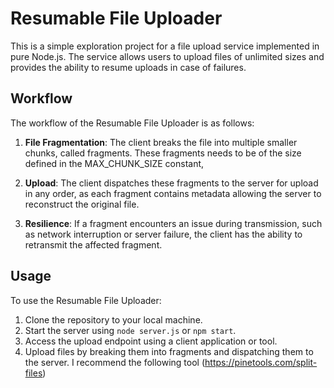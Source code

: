 # Resumable File Uploader

This is a simple exploration project for a file upload service implemented in pure Node.js. The service allows users to upload files of unlimited sizes and provides the ability to resume uploads in case of failures.

## Workflow

The workflow of the Resumable File Uploader is as follows:

1. **File Fragmentation**: The client breaks the file into multiple smaller chunks, called fragments. These fragments needs to be of the size defined in the MAX_CHUNK_SIZE constant,

2. **Upload**: The client dispatches these fragments to the server for upload in any order, as each fragment contains metadata allowing the server to reconstruct the original file.

3. **Resilience**: If a fragment encounters an issue during transmission, such as network interruption or server failure, the client has the ability to retransmit the affected fragment.

## Usage

To use the Resumable File Uploader:

1. Clone the repository to your local machine.
3. Start the server using `node server.js` or `npm start`.
4. Access the upload endpoint using a client application or tool.
5. Upload files by breaking them into fragments and dispatching them to the server. I recommend the following tool (https://pinetools.com/split-files)
